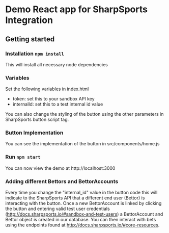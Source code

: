 # Demo React app for SharpSports Integration

## Getting started

### Installation `npm install`

This will install all necessary node dependencies

### Variables

Set the following variables in index.html

- token: set this to your sandbox API key
- internalId: set this to a test internal id value

You can also change the styling of the button using the other parameters in SharpSports button script tag.

### Button Implementation

You can see the implementation of the button in src/components/home.js

### Run `npm start`

You can now view the demo at http://localhost:3000

### Adding different Bettors and BettorAccounts

Every time you change the "internal_id" value in the button code this will indicate to the SharpSports API that a different end user (Bettor)
is interacting with the button. Once a new BettorAccount is linked by clicking the button and entering valid test user credentials (http://docs.sharpsports.io/#sandbox-and-test-users) a BettorAccount and Bettor object is created in our database. You can then interact with bets using the endpoints found at http://docs.sharpsports.io/#core-resources.
